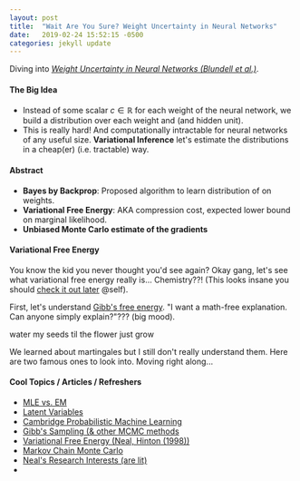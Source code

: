 ```yaml
---
layout: post
title:  "Wait Are You Sure? Weight Uncertainty in Neural Networks"
date:   2019-02-24 15:52:15 -0500
categories: jekyll update
---
```


<script type="text/x-mathjax-config">
  MathJax.Hub.Config({
    tex2jax: {
      inlineMath: [ ['$','$'], ["\\(","\\)"] ],
      processEscapes: true
    }
  });
</script>

<script type="text/javascript" async
  src="https://cdn.mathjax.org/mathjax/latest/MathJax.js?config=TeX-MML-AM_CHTML">
</script>

Diving into _<a href="http://proceedings.mlr.press/v37/blundell15.pdf">Weight Uncertainty in Neural Networks (Blundell et al.)</a>_.

#### The Big Idea
* Instead of some scalar $c \in \mathbb{R}$ for each weight of the neural network, we build a distribution over each weight and (and hidden unit).
* This is really hard! And computationally intractable for neural networks of any useful size. **Variational Inference** let's estimate the distributions in a cheap(er) (i.e. tractable) way.

#### Abstract
* **Bayes by Backprop**: Proposed algorithm to learn distribution of on weights.
* **Variational Free Energy**: AKA compression cost, expected lower bound on marginal likelihood. 
* **Unbiased Monte Carlo estimate of the gradients**

#### Variational Free Energy
You know the kid you never thought you'd see again? Okay gang, let's see what variational free energy really is... Chemistry??! (This looks insane you should <a href="https://slideplayer.com/slide/6553758/">check it out later</a> @self).

First, let's understand <a href="https://physics.stackexchange.com/questions/149493/gibbs-free-energy-intuition">Gibb's free energy</a>. "I want a math-free explanation. Can anyone simply explain?"??? (big mood).

water my seeds til the flower just grow

We learned about martingales but I still don't really understand them. Here are two famous ones to look into. Moving right along...

#### Cool Topics / Articles / Refreshers
* <a href="https://www.statisticshowto.datasciencecentral.com/em-algorithm-expectation-maximization/">MLE vs. EM</a>
* <a href="https://www.theanalysisfactor.com/what-is-a-latent-variable/">Latent Variables</a>
* <a href="http://mlg.eng.cam.ac.uk/teaching/4f13/1819/">Cambridge Probabilistic Machine Learning</a>
* <a href="">Gibb's Sampling (& other MCMC methods</a>
* <a href="http://www.cs.toronto.edu/~fritz/absps/emk.pdf">Variational Free Energy (Neal, Hinton (1998))</a>
* <a href="https://en.wikipedia.org/wiki/Markov_chain_Monte_Carlo">Markov Chain Monte Carlo</a>
* <a href="https://www.cs.toronto.edu/~radford/research.html">Neal's Research Interests (are lit)</a>
* <a href=""></a>

